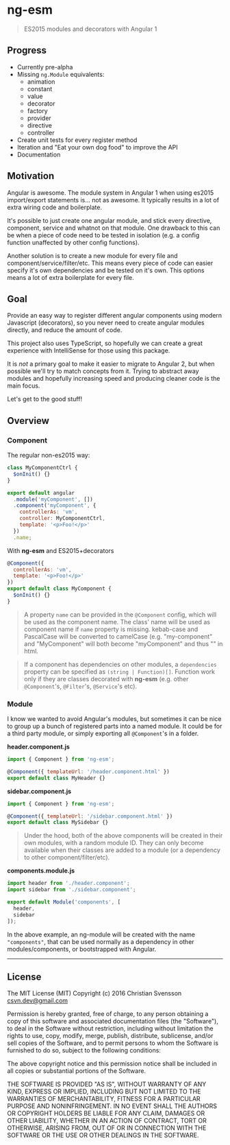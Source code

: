 # ng-esm

> ES2015 modules and decorators with Angular 1

## Progress
* Currently pre-alpha
* Missing `ng.Module` equivalents:
    * animation
    * constant
    * value
    * decorator
    * factory
    * provider
    * directive
    * controller
* Create unit tests for every register method
* Iteration and "Eat your own dog food" to improve the API
* Documentation

## Motivation

Angular is awesome. The module system in Angular 1 when using es2015 import/export statements is... not as awesome. It typically results in a lot of extra wiring code and boilerplate.

It's possible to just create one angular module, and stick every directive, component, service and whatnot on that module. One drawback to this can be when a piece of code need to be tested in isolation (e.g. a config function unaffected by other config functions).

Another solution is to create a new module for every file and component/service/filter/etc. This means every piece of code can easier specify it's own dependencies and be tested on it's own. This options means a lot of extra boilerplate for every file.


## Goal

Provide an easy way to register different angular components using modern Javascript (decorators), so you never need to create angular modules directly, and reduce the amount of code.

This project also uses TypeScript, so hopefully we can create a great experience with IntelliSense for those using this package.

It is *not* a primary goal to make it easier to migrate to Angular 2, but when possible we'll try to match concepts from it. Trying to abstract away modules and hopefully increasing speed and producing cleaner code is the main focus.

Let's get to the good stuff!


## Overview

### Component

The regular non-es2015 way:
```javascript
class MyComponentCtrl {
  $onInit() {}
}

export default angular
  .module('myComponent', [])
  .component('myComponent', {
    controllerAs: 'vm',
    controller: MyComponentCtrl,
    template: '<p>Foo!</p>'
  })
  .name;
```

With **ng-esm** and ES2015+decorators
```javascript
@Component({
  controllerAs: 'vm',
  template: '<p>Foo!</p>'
})
export default class MyComponent {
  $onInit() {}
}
```

> A property `name` can be provided in the `@Component` config, which will be used as the component name. The class' name will be used as component name if `name` property is missing. kebab-case and PascalCase will be converted to camelCase (e.g. "my-component" and "MyComponent" will both become "myComponent" and thus "<my-component>" in html.

> If a component has dependencies on other modules, a `dependencies` property can be specified as `(string | Function)[]`. Function work only if they are classes decorated with **ng-esm** (e.g. other `@Component`'s, `@Filter`'s, `@Service`'s etc).

### Module

I know we wanted to avoid Angular's modules, but sometimes it can be nice to group up a bunch of registered parts into a named module. It could be for a third party module, or simply exporting all `@Component`'s in a folder.

**header.component.js**
```javascript
import { Component } from 'ng-esm';

@Component({ templateUrl: '/header.component.html' })
export default class MyHeader {}
```

**sidebar.component.js**
```javascript
import { Component } from 'ng-esm';

@Component({ templateUrl: '/sidebar.component.html' })
export default class MySidebar {}
```

> Under the hood, both of the above components will be created in their own modules, with a random module ID. They can only become available when their classes are added to a module (or a dependency to other component/filter/etc).

**components.module.js**
```javascript
import header from './header.component';
import sidebar from './sidebar.component';

export default Module('components', [
  header,
  sidebar
]);
```

In the above example, an ng-module will be created with the name `"components"`, that can be used normally as a dependency in other modules/components, or bootstrapped with Angular.

-----------------------------------------------------------

## License
The MIT License (MIT)
Copyright (c) 2016 Christian Svensson <csvn.dev@gmail.com>

Permission is hereby granted, free of charge, to any person obtaining a copy of this software and associated documentation files (the "Software"), to deal in the Software without restriction, including without limitation the rights to use, copy, modify, merge, publish, distribute, sublicense, and/or sell copies of the Software, and to permit persons to whom the Software is furnished to do so, subject to the following conditions:

The above copyright notice and this permission notice shall be included in all copies or substantial portions of the Software.

THE SOFTWARE IS PROVIDED "AS IS", WITHOUT WARRANTY OF ANY KIND, EXPRESS OR IMPLIED, INCLUDING BUT NOT LIMITED TO THE WARRANTIES OF MERCHANTABILITY, FITNESS FOR A PARTICULAR PURPOSE AND NONINFRINGEMENT. IN NO EVENT SHALL THE AUTHORS OR COPYRIGHT HOLDERS BE LIABLE FOR ANY CLAIM, DAMAGES OR OTHER LIABILITY, WHETHER IN AN ACTION OF CONTRACT, TORT OR OTHERWISE, ARISING FROM, OUT OF OR IN CONNECTION WITH THE SOFTWARE OR THE USE OR OTHER DEALINGS IN THE SOFTWARE.